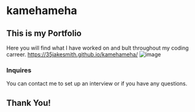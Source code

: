 # kamehameha

## This is my Portfolio
Here you will find what I have worked on and bult throughout my coding carreer.
https://35jakesmith.github.io/kamehameha/
![image](https://user-images.githubusercontent.com/88916856/134838704-690e63e3-e84e-4c1d-bac6-5899b6dc1672.png)



### Inquires
You can contact me to set up an interview or if you have any questions.

## Thank You!
